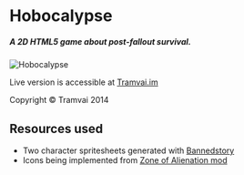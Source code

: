# Hobocalypse
##### A 2D HTML5 game about post-fallout survival.
![Hobocalypse](http://i.imgur.com/6R8Ofme.png "Hobocalypse")

Live version is accessible at [Tramvai.im](http://tramvai.im/game/)

Copyright &copy; Tramvai 2014

## Resources used
* Two character spritesheets generated with [Bannedstory](www.maplesimulator.com/programs/bannedstory)
* Icons being implemented from [Zone of Alienation mod](http://www.moddb.com/mods/zone-of-alienation-mod/images/icons-as-of-oct-14th-2012)